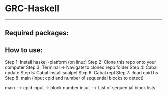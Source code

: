 # GRC-Haskell

---

## Required packages:

## How to use:
Step 1: Install haskell-platform (on linux)
Step 2: Clone this repo onto your computer
Step 3: Terminal -> Navigate to cloned repo folder
Step 4: Cabal update
Step 5: Cabal install scalpel
Step 6: Cabal repl
Step 7: :load cpid.hs
Step 8: main (input cpid and number of sequential blocks to detect)

main --> cpid input -> block number input --> List of sequential block lists.
